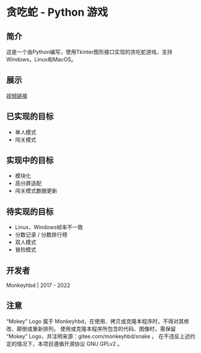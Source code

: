 # **贪吃蛇 -  Python 游戏**



## 简介

这是一个由Python编写，使用Tkinter图形接口实现的贪吃蛇游戏，支持Windows，Linux和MacOS。

## 展示

[视频链接](https://finder.video.qq.com/251/20302/stodownload?encfilekey=Cvvj5Ix3eezXKmVNfShJRUicJJMYPEroic4L0paJjibKRLcKXqflxGoqVENTdyTHpj95u4DUHEBzIYwKkQveXRxUfVWGBCghtXF88NmgZl1KllicpyclKSUVgOM3lwjLAKUtZVb2aziaCImbX9XlqhlyF05bFRYQW46lumiaMahjf6TV5C141Dtr0AsDs8hBzjUicde&token=AxricY7RBHdUDqWtrxpDNiaDMeG92snzvicv77UfR0JwGeNUF36a8ZbYZQawaJbPOtuAWUPbm4Ryk4&idx=1&a=1&adaptivelytrans=0&bizid=1023&dotrans=2&hy=SZ&m=9606d56fbe8790e88b595cb1ff9639b8)

## 已实现的目标

- 单人模式
- 闯关模式

## 实现中的目标

- 模块化
- 高分屏适配
- 闯关模式数据更新

## 待实现的目标

- Linux，Windows帧率不一致
- 分数记录 / 分数排行榜
- 双人模式
- 冒险模式

## 开发者

Monkeyhbd | 2017 - 2022

## 注意

“Mokey” Logo 属于 Monkeyhbd，在使用、拷贝或克隆本程序时，不得对其修改、颠倒或重新排列。
使用或克隆本程序所包含的代码、图像时，需保留 “Mokey” Logo，并注明来源：gitee.com/monkeyhbd/snake 。
在不违反上述约定的情况下，本项目遵循开源协议 GNU GPLv2 。